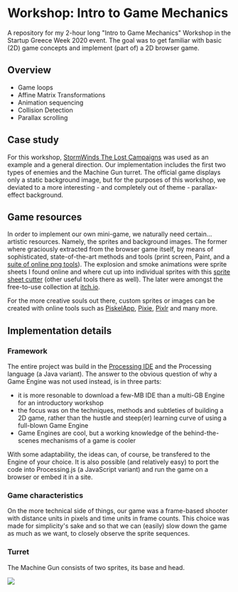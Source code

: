 # Workshop: Intro to Game Mechanics
A repository for my 2-hour long "Intro to Game Mechanics" Workshop in the Startup Greece Week 2020 event. The goal was to get familiar with basic (2D) game concepts and implement (part of) a 2D browser game.

## Overview
* Game loops
* Affine Matrix Transformations
* Animation sequencing
* Collision Detection
* Parallax scrolling


## Case study
For this workshop, [StormWinds The Lost Campaigns](https://armorgames.com/play/3099/stormwinds-the-lost-campaigns) was used as an example and a general direction. Our implementation includes the first two types of enemies and the Machine Gun turret.
The official game displays only a static background image, but for the purposes of this workshop, we deviated to a more interesting - and completely out of theme - parallax-effect background.


## Game resources
In order to implement our own mini-game, we naturally need certain... artistic resources. Namely, the sprites and background images. The former where graciously extracted from the browser game itself, by means of sophisticated, state-of-the-art methods and tools (print screen, Paint, and a [suite of online png tools](https://onlinepngtools.com/)). The explosion and smoke animations were sprite sheets I found online and where cut up into individual sprites with this [sprite sheet cutter](https://ezgif.com/sprite-cutter) (other useful tools there as well). The later were amongst the free-to-use collection at [itch.io](itch.io).

For the more creative souls out there, custom sprites or images can be created with online tools such as [PiskelApp](https://www.piskelapp.com/), [Pixie](https://pixieengine.com/), [Pixlr](https://pixlr.com/) and many more.


## Implementation details
### Framework
The entire project was build in the [Processing IDE](https://processing.org/) and the Processing language (a Java variant). The answer to the obvious question of why a Game Engine was not used instead, is in three parts: 
* it is more resonable to download a few-MB IDE than a multi-GB Engine for an introductory workshop
* the focus was on the techniques, methods and subtleties of building a 2D game, rather than the hustle and steep(er) learning curve of using a full-blown Game Engine
* Game Engines are cool, but a working knowledge of the behind-the-scenes mechanisms of a game is cooler

With some adaptability, the ideas can, of course, be transfered to the Engine of your choice. It is also possible (and relatively easy) to port the code into Processing.js (a JavaScript variant) and run the game on a browser or embed it in a site.


### Game characteristics
On the more technical side of things, our game was a frame-based shooter with distance units in pixels and time units in frame counts. This choice was made for simplicity's sake and so that we can (easily) slow down the game as much as we want, to closely observe the sprite sequences.


### Turret
The Machine Gun consists of two sprites, its base and head. 

<kbd>
  <img src="https://github.com/AlexPoupakis/Workshop--Intro-to-Game-Mechanics/tree/master/shooter_game/data/sprites/machine_gun_base.png">
</kbd>
